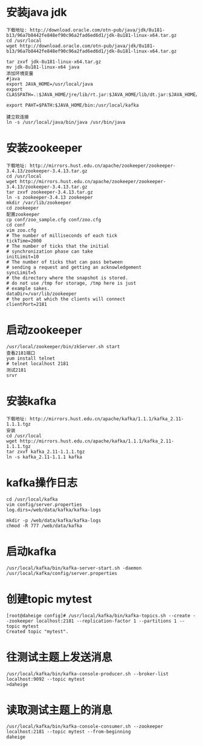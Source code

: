 # 安装java jdk
    下载地址: http://download.oracle.com/otn-pub/java/jdk/8u181-b13/96a7b8442fe848ef90c96a2fad6ed6d1/jdk-8u181-linux-x64.tar.gz
    cd /usr/local
    wget http://download.oracle.com/otn-pub/java/jdk/8u181-b13/96a7b8442fe848ef90c96a2fad6ed6d1/jdk-8u181-linux-x64.tar.gz

    tar zxvf jdk-8u181-linux-x64.tar.gz
    mv jdk-8u181-linux-x64 java
    添加环境变量
    #java
    export JAVA_HOME=/usr/local/java
    export CLASSPATH=.:$JAVA_HOME/jre/lib/rt.jar:$JAVA_HOME/lib/dt.jar:$JAVA_HOME/lib/tools.jar

    export PAHT=$PATH:$JAVA_HOME/bin:/usr/local/kafka

    建立软连接
    ln -s /usr/local/java/bin/java /usr/bin/java
# 安装zookeeper
    下载地址: http://mirrors.hust.edu.cn/apache/zookeeper/zookeeper-3.4.13/zookeeper-3.4.13.tar.gz
    cd /usr/local
    wget http://mirrors.hust.edu.cn/apache/zookeeper/zookeeper-3.4.13/zookeeper-3.4.13.tar.gz
    tar zxvf zookeeper-3.4.13.tar.gz
    ln -s zookeeper-3.4.13 zookeeper
    mkdir /var/lib/zookeeper
    cd zookeeper
    配置zookeeper
    cp conf/zoo_sample.cfg conf/zoo.cfg
    cd conf
    vim zoo.cfg
    # The number of milliseconds of each tick
    tickTime=2000
    # The number of ticks that the initial 
    # synchronization phase can take
    initLimit=10
    # The number of ticks that can pass between 
    # sending a request and getting an acknowledgement
    syncLimit=5
    # the directory where the snapshot is stored.
    # do not use /tmp for storage, /tmp here is just 
    # example sakes.
    dataDir=/var/lib/zookeeper
    # the port at which the clients will connect
    clientPort=2181

# 启动zookeeper
    /usr/local/zookeeper/bin/zkServer.sh start
    查看2181端口
    yum install telnet
    # telnet localhost 2181
    测试2181
    srvr

# 安装kafka
    下载地址: http://mirrors.hust.edu.cn/apache/kafka/1.1.1/kafka_2.11-1.1.1.tgz
    安装
    cd /usr/local
    wget http://mirrors.hust.edu.cn/apache/kafka/1.1.1/kafka_2.11-1.1.1.tgz
    tar zxvf kafka_2.11-1.1.1.tgz
    ln -s kafka_2.11-1.1.1 kafka

# kafka操作日志
    cd /usr/local/kafka
    vim config/server.properties
    log.dirs=/web/data/kafka/kafka-logs

    mkdir -p /web/data/kafka/kafka-logs
    chmod -R 777 /web/data/kafka

# 启动kafka
    /usr/local/kafka/bin/kafka-server-start.sh -daemon /usr/local/kafka/config/server.properties 

# 创建topic mytest
    [root@daheige config]# /usr/local/kafka/bin/kafka-topics.sh --create --zookeeper localhost:2181 --replication-factor 1 --partitions 1 --topic mytest
    Created topic "mytest".
# 往测试主题上发送消息
    /usr/local/kafka/bin/kafka-console-producer.sh --broker-list localhost:9092 --topic mytest
    >daheige
# 读取测试主题上的消息
    /usr/local/kafka/bin/kafka-console-consumer.sh --zookeeper localhost:2181 --topic mytest --from-beginning
    daheige








